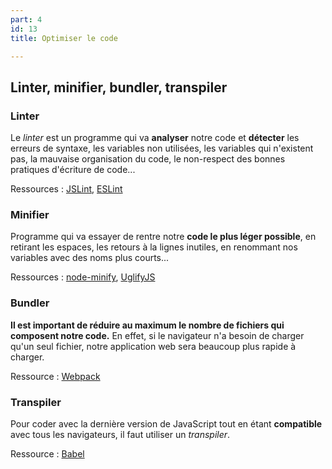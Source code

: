 ```yaml
---
part: 4
id: 13
title: Optimiser le code

---
```

## Linter, minifier, bundler, transpiler

### Linter

Le _linter_ est un programme qui va **analyser** notre code et **détecter** les erreurs de syntaxe, les variables non utilisées, les variables qui n'existent pas, la mauvaise organisation du code, le non-respect des bonnes pratiques d'écriture de code...

Ressources : [JSLint](https://www.jslint.com/), [ESLint](https://eslint.org/)

### Minifier

Programme qui va essayer de rentre notre **code le plus léger possible**, en retirant les espaces, les retours à la lignes inutiles, en renommant nos variables avec des noms plus courts...

Ressources : [node-minify](https://github.com/srod/node-minify), [UglifyJS](https://github.com/mishoo/UglifyJS#readme)

### Bundler

**Il est important de réduire au maximum le nombre de fichiers qui composent notre code.** En effet, si le navigateur n'a besoin de charger qu'un seul fichier, notre application web sera beaucoup plus rapide à charger.

Ressource : [Webpack](https://webpack.js.org/)

### Transpiler

Pour coder avec la dernière version de JavaScript tout en étant **compatible** avec tous les navigateurs, il faut utiliser un _transpiler_.

Ressource : [Babel](https://babeljs.io/)